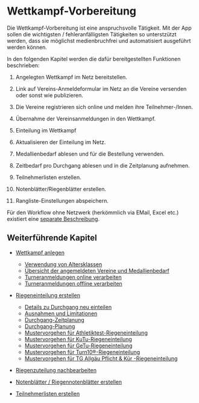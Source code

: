 # Wettkampf-Vorbereitung

Die Wettkampf-Vorbereitung ist eine anspruchsvolle Tätigkeit. Mit der App sollen die wichtigsten / fehleranfälligsten Tätigkeiten so unterstzützt werden, dass sie möglichst medienbruchfrei und automatisiert ausgeführt werden können.

In den folgenden Kapitel werden die dafür bereitgestellten Funktionen beschrieben:

1. Angelegten Wettkampf im Netz bereitstellen.
2. Link auf Vereins-Anmeldeformular im Netz an die Vereine versenden oder sonst wie publizieren.

3. Die Vereine registrieren sich online und melden ihre Teilnehmer-/Innen.

4. Übernahme der Vereinsanmeldungen in den Wettkampf.
5. Einteilung im Wettkampf
6. Aktualisieren der Einteilung im Netz.
7. Medallienbedarf ablesen und für die Bestellung verwenden.
8. Zeitbedarf pro Durchgang ablesen und in die Zeitplanung aufnehmen.
9. Teilnehmerlisten erstellen.
10. Notenblätter/Riegenblätter erstellen.
11. Rangliste-Einstellungen abspeichern.

Für den Workflow ohne Netzwerk \(herkömmlich via EMail, Excel etc.\) existiert eine [separate Beschreibung](offline-einfuehrung.md).

## Weiterführende Kapitel

* [Wettkampf anlegen](wettkampf_anlegen.md)
  * [Verwendung von Altersklassen](wettkampf_uebersicht/altersklassen.md)
  * [Übersicht der angemeldeten Vereine und Medallienbedarf](wettkampf_uebersicht/)
  * [Turneranmeldungen online verarbeiten](wettkampf_uebersicht/turneranmeldungen_verarbeiten_online.md)
  * [Turneranmeldungen offline verarbeiten](wettkampf_uebersicht/turneranmeldungen_verarbeiten_offline.md)
* [Riegeneinteilung erstellen](riegeneinteilung_erstellen/)
  * [Details zu Durchgang neu einteilen](riegeneinteilung_erstellen/durchgang-neu-einteilen.md)
  * [Ausnahmen und Limitationen](riegeneinteilung_erstellen/ausnahmen-limitationen.md)
  * [Durchgang-Zeitplanung](riegeneinteilung_erstellen/durchgang-zeitplanung.md)
  * [Durchgang-Planung](riegeneinteilung_erstellen/durchgang-planung.md)
  * [Mustervorgehen für Athletiktest-Riegeneinteilung](riegeneinteilung_erstellen/riegeneinteilung_erstellen_mustervorgehen_att.md)
  * [Mustervorgehen für KuTu-Riegeneinteilung](riegeneinteilung_erstellen/riegeneinteilung_erstellen_mustervorgehen_kutu.md)
  * [Mustervorgehen für GeTu-Riegeneinteilung](riegeneinteilung_erstellen/riegeneinteilung_erstellen_mustervorgehen_getu.md)
  * [Mustervorgehen für Turn10®-Riegeneinteilung](riegeneinteilung_erstellen/riegeneinteilung_erstellen_mustervorgehen_turn10.md)
  * [Mustervorgehen für TG Allgäu Pflicht & Kür -Riegeneinteilung](riegeneinteilung_erstellen/riegeneinteilung_erstellen_mustervorgehen_tgallgaeu.md)

* [Riegenzuteilung nachbearbeiten](riegenzuteilung_nachbearbeiten.md)
* [Notenblätter / Riegennotenblätter erstellen](notenblatter__riegennotenblatter_erstellen.md)
* [Teilnehmerlisten erstellen](teilnehmerlisten_erstellen.md)

